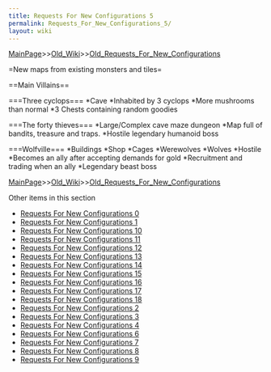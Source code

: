 ```yaml
---
title: Requests For New Configurations 5
permalink: Requests_For_New_Configurations_5/
layout: wiki
---
```


[MainPage](/keeperrl_wiki/ "wikilink")>>[Old_Wiki](/keeperrl_wiki/Old_Wiki "wikilink")>>[Old_Requests_For_New_Configurations](/keeperrl_wiki/Old_Requests_For_New_Configurations "wikilink")

=New maps from existing monsters and tiles=

==Main Villains==

===Three cyclops===
*Cave
*Inhabited by 3 cyclops
*More mushrooms than normal
*3 Chests containing random goodies

===The forty thieves===
*Large/Complex cave maze dungeon
*Map full of bandits, treasure and traps.
*Hostile legendary humanoid boss

===Wolfville===
*Buildings
*Shop
*Cages
*Werewolves
*Wolves
*Hostile
*Becomes an ally after accepting demands for gold
*Recruitment and trading when an ally
*Legendary beast boss

[MainPage](/keeperrl_wiki/ "wikilink")>>[Old_Wiki](/keeperrl_wiki/Old_Wiki "wikilink")>>[Old_Requests_For_New_Configurations](/keeperrl_wiki/Old_Requests_For_New_Configurations "wikilink")

Other items in this section
-    [Requests For New Configurations 0](/keeperrl_wiki/Requests_For_New_Configurations_0 "wikilink")
-    [Requests For New Configurations 1](/keeperrl_wiki/Requests_For_New_Configurations_1 "wikilink")
-    [Requests For New Configurations 10](/keeperrl_wiki/Requests_For_New_Configurations_10 "wikilink")
-    [Requests For New Configurations 11](/keeperrl_wiki/Requests_For_New_Configurations_11 "wikilink")
-    [Requests For New Configurations 12](/keeperrl_wiki/Requests_For_New_Configurations_12 "wikilink")
-    [Requests For New Configurations 13](/keeperrl_wiki/Requests_For_New_Configurations_13 "wikilink")
-    [Requests For New Configurations 14](/keeperrl_wiki/Requests_For_New_Configurations_14 "wikilink")
-    [Requests For New Configurations 15](/keeperrl_wiki/Requests_For_New_Configurations_15 "wikilink")
-    [Requests For New Configurations 16](/keeperrl_wiki/Requests_For_New_Configurations_16 "wikilink")
-    [Requests For New Configurations 17](/keeperrl_wiki/Requests_For_New_Configurations_17 "wikilink")
-    [Requests For New Configurations 18](/keeperrl_wiki/Requests_For_New_Configurations_18 "wikilink")
-    [Requests For New Configurations 2](/keeperrl_wiki/Requests_For_New_Configurations_2 "wikilink")
-    [Requests For New Configurations 3](/keeperrl_wiki/Requests_For_New_Configurations_3 "wikilink")
-    [Requests For New Configurations 4](/keeperrl_wiki/Requests_For_New_Configurations_4 "wikilink")
-    [Requests For New Configurations 6](/keeperrl_wiki/Requests_For_New_Configurations_6 "wikilink")
-    [Requests For New Configurations 7](/keeperrl_wiki/Requests_For_New_Configurations_7 "wikilink")
-    [Requests For New Configurations 8](/keeperrl_wiki/Requests_For_New_Configurations_8 "wikilink")
-    [Requests For New Configurations 9](/keeperrl_wiki/Requests_For_New_Configurations_9 "wikilink")
